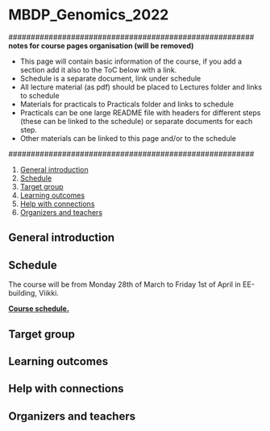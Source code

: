 # MBDP_Genomics_2022

#######################################################  
__notes for course pages organisation (will be removed)__
- This page will contain basic information of the course, if you add a section add it also to the ToC below with a link.
- Schedule is a separate document, link under schedule
- All lecture material (as pdf) should be placed to Lectures folder and links to schedule
- Materials for practicals to Practicals folder and links to schedule
- Practicals can be one large README file with headers for different steps (these can be linked to the schedule) or separate documents for each step.
- Other materials can be linked to this page and/or to the schedule

#######################################################   

1. [General introduction](#General-introduction)
2. [Schedule](#Schedule)
3. [Target group](#target-group)
4. [Learning outcomes](#learning-outcomes)
5. [Help with connections](#help-with-connections)
7. [Organizers and teachers](#Organizers-and-teachers)

## General introduction

## Schedule

The course will be from Monday 28th of March to Friday 1st of April in EE-building, Viikki.  

[**Course schedule.**](Schedule.md)

## Target group

## Learning outcomes

## Help with connections

## Organizers and teachers
